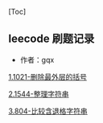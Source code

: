 [Toc]

## leecode  刷题记录 

* 作者：gqx

[1.1021-删除最外层的括号](https://github.com/1741493004/leecode/blob/main/数据结构/栈/1021删除最外层的括号.md)

[2.1544-整理字符串](https://github.com/1741493004/leecode/blob/main/数据结构/栈/1544整理字符串.md)

[3.804-比较含退格字符串](https://github.com/1741493004/leecode/blob/main/数据结构/栈/804比较含退格的字符串.md)

